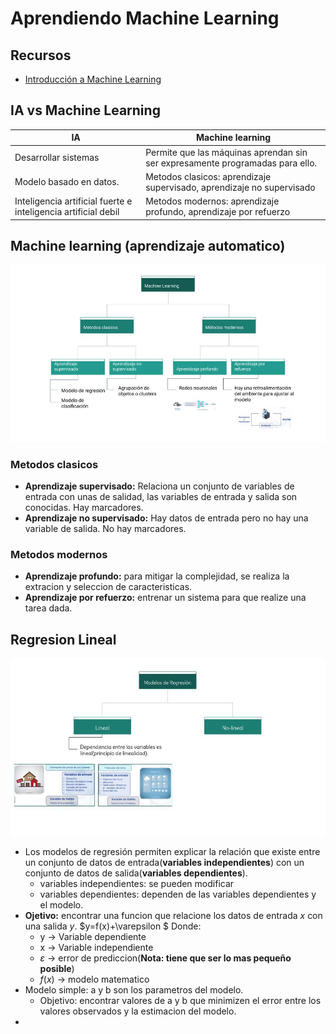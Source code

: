 # Aprendiendo Machine Learning
## Recursos
- [Introducción a Machine Learning](https://learning.edx.org/course/course-v1:URosarioX+URX59+2T2023/home)

## IA vs Machine Learning
| IA           | Machine learning |
| ------------ | ------------ |
| Desarrollar sistemas      | Permite que las máquinas aprendan sin ser expresamente programadas para ello.      |
| Modelo basado en datos.    | Metodos clasicos:  aprendizaje supervisado, aprendizaje no supervisado     |
| Inteligencia artificial fuerte e inteligencia artificial debil  | Metodos modernos: aprendizaje profundo, aprendizaje por refuerzo

## Machine learning (aprendizaje automatico)

![machine learning](./images/Machinelearning.jpg)

### Metodos clasicos
- **Aprendizaje supervisado:** Relaciona un conjunto de variables de entrada con unas de salidad, las variables de entrada y salida son conocidas. Hay marcadores.
- **Aprendizaje no supervisado:** Hay datos de entrada pero no hay una variable de salida. No hay marcadores.
### Metodos modernos
- **Aprendizaje profundo:** para mitigar la complejidad, se realiza la extracion y seleccion de caracteristicas.
- **Aprendizaje por refuerzo:** entrenar un sistema para que realize una tarea dada.

## Regresion Lineal

![machine learning](./images/ModelodeRegresion.jpg)

- Los modelos de regresión permiten explicar la relación que existe entre un conjunto de datos de entrada(**variables independientes**) con un conjunto de datos de salida(**variables dependientes**).
  - variables independientes: se pueden modificar
  - variables dependientes: dependen de las variables dependientes y el modelo.
- **Ojetivo:** encontrar una funcion que relacione los datos de entrada *x*  con una salida *y*.
  $y=f(x)+\varepsilon $
  Donde:
    - y -> Variable dependiente
    - x -> Variable independiente
    - $\varepsilon$ -> error de prediccion(**Nota: tiene que ser lo mas pequeño posible**)
    - $f(x)$ -> modelo matematico
- Modelo simple: a y b son los parametros del modelo.
  - Objetivo: encontrar valores de a y b que minimizen el error entre los valores observados y la estimacion del modelo.
- 